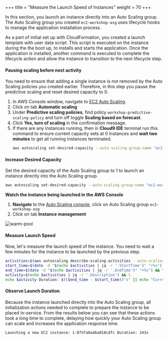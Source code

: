 +++
title = "Measure the Launch Speed of Instances"
weight = 70
+++

In this section, you launch an instance directly into an Auto Scaling group. The Auto Scaling group you created `ec2-workshop-asg` uses lifecycle hooks to manage the application installation process. 

As a part of initial set up with CloudFormation, you created a launch template with user data script. This script is executed on the instance during the the boot up, to installs and starts the application. Once the application is installed, another command is executed to complete the lifecycle action and allow the instance to transition to the next lifecycle step.

#### Pausing scaling before next activity

You need to ensure that adding a single instance is not removed by the Auto Scaling policies you created earlier. Therefore, in this step you pause the predictive scaling and reset desired capacity to 0.

1. In AWS Console window, navigate to [EC2 Auto Scaling](https://console.aws.amazon.com/ec2/autoscaling/home#AutoScalingGroups:view=details).
2. Click on tab **Automatic scaling**
3. Under **Predictive scaling policies**, find policy `workshop-predictive-scaling-policy` and turn off toggle **Scaling based on forecast**.
4. Click **Yes, turn of scaling** in the confirmation message.
5. If there are any instances running, then in **Cloud9 IDE** terminal run this command to ensure current capacity sets at 0 instances and **wait two minutes** to get all running instances terminated.
    ```bash
    aws autoscaling set-desired-capacity --auto-scaling-group-name "ec2-workshop-asg" --desired-capacity 0
    ```

#### Increase Desired Capacity

Set the desired capacity of the Auto Scaling group to 1 to launch an instance directly into the Auto Scaling group.

```bash
aws autoscaling set-desired-capacity --auto-scaling-group-name "ec2-workshop-asg" --desired-capacity 1
```
**Watch the instance being launched in the AWS Console**

1. **Navigate** to the [Auto Scaling console](https://console.aws.amazon.com/ec2/autoscaling/home#AutoScalingGroups:view=details), click on Auto Scaling group `ec2-workshop-asg`
2. Click on tab **Instance management**

![warm-pool](/images/efficient-and-resilient-ec2-auto-scaling/instance-launch.png)
#### Measure Launch Speed

Now, let's measure the launch speed of the instance. You need to wait a few minutes for the instance to be launched by the previous step.

```bash
activities=$(aws autoscaling describe-scaling-activities --auto-scaling-group-name "ec2-workshop-asg" | jq -r '.Activities[0]') && \
start_time=$(date -d "$(echo $activities | jq -r '.StartTime')" "+%s") && \
end_time=$(date -d "$(echo $activities | jq -r '.EndTime')" "+%s") && \
activity=$(echo $activities | jq -r '.Description') && \
echo $activity Duration: $(($end_time - $start_time))"s" || echo "Current activity is still in progress.."
```

#### Observe Launch Duration

Because the instance launched directly into the Auto Scaling group, all initialization actions needed to complete to prepare the instance to be placed in-service. From the results below you can see that these actions took a long time to complete, delaying how quickly your Auto Scaling group can scale and increases the application response time.

```
Launching a new EC2 instance: i-075fa0ad6a018cdfc Duration: 243s
```



